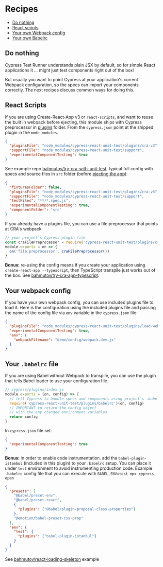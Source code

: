 # Recipes

- [Do nothing](#do-nothing)
- [React scripts](#react-scripts)
- [Your own Webpack config](#your-webpack-config)
- [Your own Babelrc](#your-babelrc-file)

## Do nothing

Cypress Test Runner understands plain JSX by default, so for simple React applications it ... might just test components right out of the box!

But usually you want to point Cypress at your application's current Webpack configuration, so the specs can import your components correctly. The next recipes discuss common ways for doing this.

## React Scripts

If you are using Create-React-App v3 or `react-scripts`, and want to reuse the built in webpack before ejecting, this module ships with Cypress preprocessor in [plugins](plugins) folder. From the `cypress.json` point at the shipped plugin in the `node_modules`.

```json
{
  "pluginsFile": "node_modules/cypress-react-unit-test/plugins/cra-v3",
  "supportFile": "node_modules/cypress-react-unit-test/support",
  "experimentalComponentTesting": true
}
```

See example repo [bahmutov/try-cra-with-unit-test](https://github.com/bahmutov/try-cra-with-unit-test), typical full config with specs and source files in `src` folder (before [ejecting the app](https://github.com/bahmutov/cypress-react-unit-test/issues/134)):

```json
{
  "fixturesFolder": false,
  "pluginsFile": "node_modules/cypress-react-unit-test/plugins/cra-v3",
  "supportFile": "node_modules/cypress-react-unit-test/support",
  "testFiles": "**/*.spec.js",
  "experimentalComponentTesting": true,
  "componentFolder": "src"
}
```

If you already have a plugins file, you can use a file preprocessor that points at CRA's webpack

```js
// your project's Cypress plugin file
const craFilePreprocessor = require('cypress-react-unit-test/plugins/cra-v3/file-preprocessor')
module.exports = on => {
  on('file:preprocessor', craFilePreprocessor())
}
```

**Bonus:** re-using the config means if you create your application using `create-react-app --typescript`, then TypeScript transpile just works out of the box. See [bahmutov/try-cra-app-typescript](https://github.com/bahmutov/try-cra-app-typescript).

## Your webpack config

If you have your own webpack config, you can use included plugins file to load it. Here is the configuration using the included plugins file and passing the name of the config file via `env` variable in the `cypress.json` file

```json
{
  "pluginsFile": "node_modules/cypress-react-unit-test/plugins/load-webpack",
  "experimentalComponentTesting": true,
  "env": {
    "webpackFilename": "demo/config/webpack.dev.js"
  }
}
```

## Your `.babelrc` file

If you are using Babel without Webpack to transpile, you can use the plugin that tells Babel loader to use your configuration file.

```js
// cypress/plugins/index.js
module.exports = (on, config) => {
  // tell Cypress to bundle specs and components using project's .babelrc file
  require('cypress-react-unit-test/plugins/babelrc')(on, config)
  // IMPORTANT to return the config object
  // with the any changed environment variables
  return config
}
```

In `cypress.json` file set:

```json
{
  "experimentalComponentTesting": true
}
```

**Bonus:** in order to enable code instrumentation, add the `babel-plugin-istanbul` (included in this plugin) to your `.babelrc` setup. You can place it under `test` environment to avoid instrumenting production code. Example `.babelrc` config file that you can execute with `BABEL_ENV=test npx cypress open`

```json
{
  "presets": [
    "@babel/preset-env",
    "@babel/preset-react",
    {
      "plugins": ["@babel/plugin-proposal-class-properties"]
    },
    "@emotion/babel-preset-css-prop"
  ],
  "env": {
    "test": {
      "plugins": ["babel-plugin-istanbul"]
    }
  }
}
```

See [bahmutov/react-loading-skeleton](https://github.com/bahmutov/react-loading-skeleton) example
